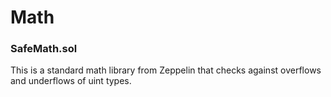 # Math

### SafeMath.sol
This is a standard math library from Zeppelin that checks against overflows and underflows of uint types. 
